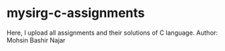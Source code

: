 # mysirg-c-assignments
Here, I upload all assignments and their solutions of  C language.
Author: Mohsin Bashir Najar
